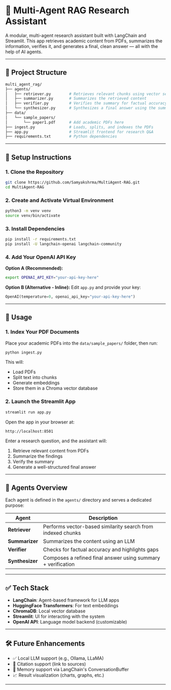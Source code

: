 # 🧠 Multi-Agent RAG Research Assistant

A modular, multi-agent research assistant built with LangChain and Streamlit. This app retrieves academic content from PDFs, summarizes the information, verifies it, and generates a final, clean answer — all with the help of AI agents.

---

## 📁 Project Structure

```bash
multi_agent_rag/
├── agents/
│   ├── retriever.py        # Retrieves relevant chunks using vector search
│   ├── summarizer.py       # Summarizes the retrieved content
│   ├── verifier.py         # Verifies the summary for factual accuracy
│   └── synthesizer.py      # Synthesizes a final answer using the summary + verification
├── data/
│   └── sample_papers/
│       └── paper1.pdf      # Add academic PDFs here
├── ingest.py               # Loads, splits, and indexes the PDFs
├── app.py                  # Streamlit frontend for research Q&A
├── requirements.txt        # Python dependencies
```

---

## 🚀 Setup Instructions

### 1. Clone the Repository

```bash
git clone https://github.com/Samyakshrma/MultiAgent-RAG.git
cd MultiAgent-RAG
```

### 2. Create and Activate Virtual Environment

```bash
python3 -m venv venv
source venv/bin/activate
```

### 3. Install Dependencies

```bash
pip install -r requirements.txt
pip install -U langchain-openai langchain-community
```

### 4. Add Your OpenAI API Key

**Option A (Recommended):**
```bash
export OPENAI_API_KEY="your-api-key-here"
```

**Option B (Alternative - Inline):**
Edit `app.py` and provide your key:
```python
OpenAI(temperature=0, openai_api_key="your-api-key-here")
```

---

## 📄 Usage

### 1. Index Your PDF Documents

Place your academic PDFs into the `data/sample_papers/` folder, then run:

```bash
python ingest.py
```

This will:
- Load PDFs
- Split text into chunks
- Generate embeddings
- Store them in a Chroma vector database

### 2. Launch the Streamlit App

```bash
streamlit run app.py
```

Open the app in your browser at:
```
http://localhost:8501
```

Enter a research question, and the assistant will:
1. Retrieve relevant content from PDFs
2. Summarize the findings
3. Verify the summary
4. Generate a well-structured final answer

---

## 🧩 Agents Overview

Each agent is defined in the `agents/` directory and serves a dedicated purpose:

| Agent        | Description |
|--------------|-------------|
| **Retriever** | Performs vector-based similarity search from indexed chunks |
| **Summarizer** | Summarizes the content using an LLM |
| **Verifier** | Checks for factual accuracy and highlights gaps |
| **Synthesizer** | Composes a refined final answer using summary + verification |

---

## ✅ Tech Stack

- **LangChain**: Agent-based framework for LLM apps
- **HuggingFace Transformers**: For text embeddings
- **ChromaDB**: Local vector database
- **Streamlit**: UI for interacting with the system
- **OpenAI API**: Language model backend (customizable)

---

## 🛠 Future Enhancements

- ✅ Local LLM support (e.g., Ollama, LLaMA)
- 📄 Citation support (link to sources)
- 🧠 Memory support via LangChain's ConversationBuffer
- 📈 Result visualization (charts, graphs, etc.)

---
